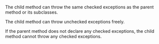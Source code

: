 The child method can throw the same checked exceptions as the parent method or its subclasses.

The child method can throw unchecked exceptions freely.

If the parent method does not declare any checked exceptions, the child method cannot throw any checked exceptions.